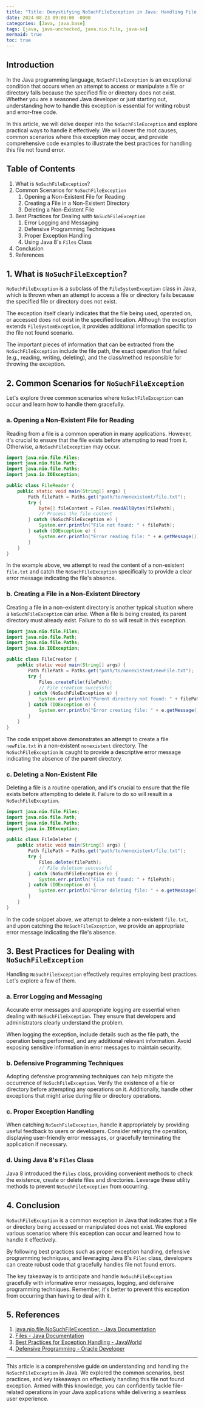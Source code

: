 ```yaml
---
title: "Title: Demystifying NoSuchFileException in Java: Handling File Not Found Errors Like a Pro"
date: 2024-08-23 09:00:00 -0000
categories: [Java, java.base]
tags: [java, java-unchecked, java.nio.file, java-se]
mermaid: true
toc: true
---
```



## Introduction

In the Java programming language, `NoSuchFileException` is an exceptional condition that occurs when an attempt to access or manipulate a file or directory fails because the specified file or directory does not exist. Whether you are a seasoned Java developer or just starting out, understanding how to handle this exception is essential for writing robust and error-free code.

In this article, we will delve deeper into the `NoSuchFileException` and explore practical ways to handle it effectively. We will cover the root causes, common scenarios where this exception may occur, and provide comprehensive code examples to illustrate the best practices for handling this file not found error.

## Table of Contents
1. What is `NoSuchFileException`?
2. Common Scenarios for `NoSuchFileException`
    1. Opening a Non-Existent File for Reading
    2. Creating a File in a Non-Existent Directory
    3. Deleting a Non-Existent File
3. Best Practices for Dealing with `NoSuchFileException`
    1. Error Logging and Messaging
    2. Defensive Programming Techniques
    3. Proper Exception Handling
    4. Using Java 8's `Files` Class
4. Conclusion
5. References

## 1. What is `NoSuchFileException`?

`NoSuchFileException` is a subclass of the `FileSystemException` class in Java, which is thrown when an attempt to access a file or directory fails because the specified file or directory does not exist. 

The exception itself clearly indicates that the file being used, operated on, or accessed does not exist in the specified location. Although the exception extends `FileSystemException`, it provides additional information specific to the file not found scenario.

The important pieces of information that can be extracted from the `NoSuchFileException` include the file path, the exact operation that failed (e.g., reading, writing, deleting), and the class/method responsible for throwing the exception.

## 2. Common Scenarios for `NoSuchFileException`

Let's explore three common scenarios where `NoSuchFileException` can occur and learn how to handle them gracefully.

### a. Opening a Non-Existent File for Reading

Reading from a file is a common operation in many applications. However, it's crucial to ensure that the file exists before attempting to read from it. Otherwise, a `NoSuchFileException` may occur.

```java
import java.nio.file.Files;
import java.nio.file.Path;
import java.nio.file.Paths;
import java.io.IOException;

public class FileReader {
    public static void main(String[] args) {
        Path filePath = Paths.get("path/to/nonexistent/file.txt");
        try {
            byte[] fileContent = Files.readAllBytes(filePath);
            // Process the file content
        } catch (NoSuchFileException e) {
            System.err.println("File not found: " + filePath);
        } catch (IOException e) {
            System.err.println("Error reading file: " + e.getMessage());
        }
    }
}

```

In the example above, we attempt to read the content of a non-existent `file.txt` and catch the `NoSuchFileException` specifically to provide a clear error message indicating the file's absence.

### b. Creating a File in a Non-Existent Directory

Creating a file in a non-existent directory is another typical situation where a `NoSuchFileException` can arise. When a file is being created, its parent directory must already exist. Failure to do so will result in this exception.

```java
import java.nio.file.Files;
import java.nio.file.Path;
import java.nio.file.Paths;
import java.io.IOException;

public class FileCreator {
    public static void main(String[] args) {
        Path filePath = Paths.get("path/to/nonexistent/newFile.txt");
        try {
            Files.createFile(filePath);
            // File creation successful
        } catch (NoSuchFileException e) {
            System.err.println("Parent directory not found: " + filePath.getParent());
        } catch (IOException e) {
            System.err.println("Error creating file: " + e.getMessage());
        }
    }
}
```

The code snippet above demonstrates an attempt to create a file `newFile.txt` in a non-existent `nonexistent` directory. The `NoSuchFileException` is caught to provide a descriptive error message indicating the absence of the parent directory.

### c. Deleting a Non-Existent File

Deleting a file is a routine operation, and it's crucial to ensure that the file exists before attempting to delete it. Failure to do so will result in a `NoSuchFileException`.

```java
import java.nio.file.Files;
import java.nio.file.Path;
import java.nio.file.Paths;
import java.io.IOException;

public class FileDeleter {
    public static void main(String[] args) {
        Path filePath = Paths.get("path/to/nonexistent/file.txt");
        try {
            Files.delete(filePath);
            // File deletion successful
        } catch (NoSuchFileException e) {
            System.err.println("File not found: " + filePath);
        } catch (IOException e) {
            System.err.println("Error deleting file: " + e.getMessage());
        }
    }
}
```

In the code snippet above, we attempt to delete a non-existent `file.txt`, and upon catching the `NoSuchFileException`, we provide an appropriate error message indicating the file's absence.

## 3. Best Practices for Dealing with `NoSuchFileException`

Handling `NoSuchFileException` effectively requires employing best practices. Let's explore a few of them.

### a. Error Logging and Messaging

Accurate error messages and appropriate logging are essential when dealing with `NoSuchFileException`. They ensure that developers and administrators clearly understand the problem.

When logging the exception, include details such as the file path, the operation being performed, and any additional relevant information. Avoid exposing sensitive information in error messages to maintain security.

### b. Defensive Programming Techniques

Adopting defensive programming techniques can help mitigate the occurrence of `NoSuchFileException`. Verify the existence of a file or directory before attempting any operations on it. Additionally, handle other exceptions that might arise during file or directory operations.

### c. Proper Exception Handling

When catching `NoSuchFileException`, handle it appropriately by providing useful feedback to users or developers. Consider retrying the operation, displaying user-friendly error messages, or gracefully terminating the application if necessary.

### d. Using Java 8's `Files` Class

Java 8 introduced the `Files` class, providing convenient methods to check the existence, create or delete files and directories. Leverage these utility methods to prevent `NoSuchFileException` from occurring.

## 4. Conclusion

`NoSuchFileException` is a common exception in Java that indicates that a file or directory being accessed or manipulated does not exist. We explored various scenarios where this exception can occur and learned how to handle it effectively.

By following best practices such as proper exception handling, defensive programming techniques, and leveraging Java 8's `Files` class, developers can create robust code that gracefully handles file not found errors.

The key takeaway is to anticipate and handle `NoSuchFileException` gracefully with informative error messages, logging, and defensive programming techniques. Remember, it's better to prevent this exception from occurring than having to deal with it.

## 5. References

1. [java.nio.file.NoSuchFileException - Java Documentation](https://docs.oracle.com/en/java/javase/14/docs/api/java.base/java/nio/file/NoSuchFileException.html)
2. [Files - Java Documentation](https://docs.oracle.com/javase/8/docs/api/java/nio/file/Files.html)
3. [Best Practices for Exception Handling - JavaWorld](https://www.javaworld.com/article/2076123/core-java-exception-handling---1-2-3-4.html)
4. [Defensive Programming - Oracle Developer](https://blogs.oracle.com/javamagazine/5-minutes-with-raoul-gaal-practicing-defensive-programming)

---

This article is a comprehensive guide on understanding and handling the `NoSuchFileException` in Java. We explored the common scenarios, best practices, and key takeaways on effectively handling this file not found exception. Armed with this knowledge, you can confidently tackle file-related operations in your Java applications while delivering a seamless user experience.